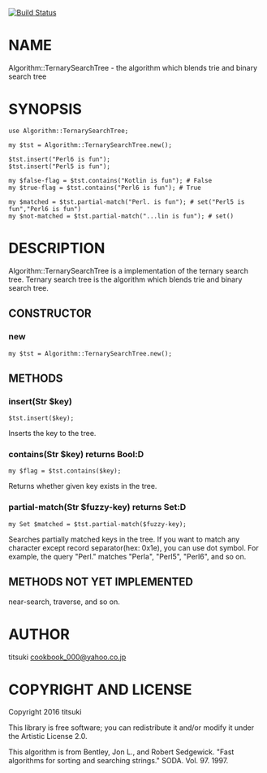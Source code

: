 [![Build Status](https://travis-ci.org/titsuki/p6-Algorithm-TernarySearchTree.svg?branch=master)](https://travis-ci.org/titsuki/p6-Algorithm-TernarySearchTree)

NAME
====

Algorithm::TernarySearchTree - the algorithm which blends trie and binary search tree

SYNOPSIS
========

    use Algorithm::TernarySearchTree;

    my $tst = Algorithm::TernarySearchTree.new();

    $tst.insert("Perl6 is fun");
    $tst.insert("Perl5 is fun");

    my $false-flag = $tst.contains("Kotlin is fun"); # False
    my $true-flag = $tst.contains("Perl6 is fun"); # True

    my $matched = $tst.partial-match("Perl. is fun"); # set("Perl5 is fun","Perl6 is fun")
    my $not-matched = $tst.partial-match("...lin is fun"); # set()

DESCRIPTION
===========

Algorithm::TernarySearchTree is a implementation of the ternary search tree. Ternary search tree is the algorithm which blends trie and binary search tree.

CONSTRUCTOR
-----------

### new

    my $tst = Algorithm::TernarySearchTree.new();

METHODS
-------

### insert(Str $key)

    $tst.insert($key);

Inserts the key to the tree.

### contains(Str $key) returns Bool:D

    my $flag = $tst.contains($key);

Returns whether given key exists in the tree.

### partial-match(Str $fuzzy-key) returns Set:D

    my Set $matched = $tst.partial-match($fuzzy-key);

Searches partially matched keys in the tree. If you want to match any character except record separator(hex: 0x1e), you can use dot symbol. For example, the query "Perl." matches "Perla", "Perl5", "Perl6", and so on.

METHODS NOT YET IMPLEMENTED
---------------------------

near-search, traverse, and so on.

AUTHOR
======

titsuki <cookbook_000@yahoo.co.jp>

COPYRIGHT AND LICENSE
=====================

Copyright 2016 titsuki

This library is free software; you can redistribute it and/or modify it under the Artistic License 2.0.

This algorithm is from Bentley, Jon L., and Robert Sedgewick. "Fast algorithms for sorting and searching strings." SODA. Vol. 97. 1997.
